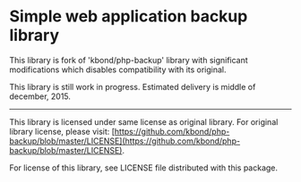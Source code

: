 # Simple web application backup library

This library is fork of 'kbond/php-backup' library with significant modifications which disables compatibility
with its original.

This library is still work in progress. Estimated delivery is middle of december, 2015.

-------------------


This library is licensed under same license as original library. For original library license, please visit:
[https://github.com/kbond/php-backup/blob/master/LICENSE](https://github.com/kbond/php-backup/blob/master/LICENSE).

For license of this library, see LICENSE file distributed with this package.